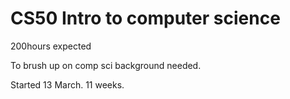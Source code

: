 # CS50 Intro to computer science

200hours expected

To brush up on comp sci background needed. 

Started 13 March. 11 weeks. 

